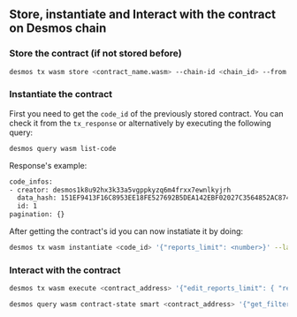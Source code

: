 ## Store, instantiate and Interact with the contract on Desmos chain
### Store the contract (if not stored before)
```bash
desmos tx wasm store <contract_name.wasm> --chain-id <chain_id> --from <key_name> --gas 1050000
```
### Instantiate the contract
First you need to get the `code_id` of the previously stored contract.
You can check it from the `tx_response` or alternatively by executing the following query:
```bash
desmos query wasm list-code
```
Response's example:
```bash
code_infos:
- creator: desmos1k8u92hx3k33a5vgppkyzq6m4frxx7ewnlkyjrh
  data_hash: 151EF9413F16C8953EE18FE527692B5DEA142EBF02027C3564852AC874844B7A
  id: 1
pagination: {}
```
After getting the contract's id you can now instatiate it by doing:
```bash
desmos tx wasm instantiate <code_id> '{"reports_limit": <number>}' --label <contract_name> --from <key_name> --chain-id <chain_id> --amount <amount>
```

### Interact with the contract
```bash
desmos tx wasm execute <contract_address> '{"edit_reports_limit": { "reports_limit": <number> }}' --from <key_name> --chain-id <chain_id>
```

```bash
desmos query wasm contract-state smart <contract_address> '{"get_filtered_posts":{"reports_limit": <number>}}' --chain-id <chai_id>
```
